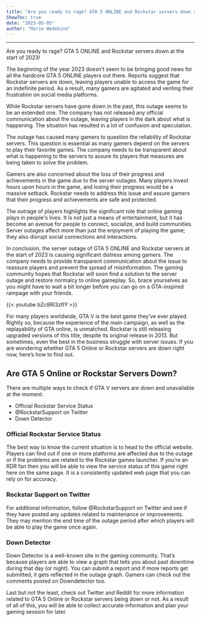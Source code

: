 ```yaml
---
title: "Are you ready to rage? GTA 5 ONLINE and Rockstar servers down at the start of 2023!"
ShowToc: true 
date: "2023-05-05"
author: "Marie Wedekind"
---
```

*****
Are you ready to rage? GTA 5 ONLINE and Rockstar servers down at the start of 2023!

The beginning of the year 2023 doesn't seem to be bringing good news for all the hardcore GTA 5 ONLINE players out there. Reports suggest that Rockstar servers are down, leaving players unable to access the game for an indefinite period. As a result, many gamers are agitated and venting their frustration on social media platforms.

While Rockstar servers have gone down in the past, this outage seems to be an extended one. The company has not released any official communication about the outage, leaving players in the dark about what is happening. The situation has resulted in a lot of confusion and speculation.

The outage has caused many gamers to question the reliability of Rockstar servers. This question is essential as many gamers depend on the servers to play their favorite games. The company needs to be transparent about what is happening to the servers to assure its players that measures are being taken to solve the problem.

Gamers are also concerned about the loss of their progress and achievements in the game due to the server outages. Many players invest hours upon hours in the game, and losing their progress would be a massive setback. Rockstar needs to address this issue and assure gamers that their progress and achievements are safe and protected.

The outrage of players highlights the significant role that online gaming plays in people's lives. It is not just a means of entertainment, but it has become an avenue for people to connect, socialize, and build communities. Server outages affect more than just the enjoyment of playing the game; they also disrupt social connections and interactions.

In conclusion, the server outage of GTA 5 ONLINE and Rockstar servers at the start of 2023 is causing significant distress among gamers. The company needs to provide transparent communication about the issue to reassure players and prevent the spread of misinformation. The gaming community hopes that Rockstar will soon find a solution to the server outage and restore normalcy to online gameplay. So, brace yourselves as you might have to wait a bit longer before you can go on a GTA-inspired rampage with your friends.

{{< youtube bZc8RI3zfIY >}} 



For many players worldwide, GTA V is the best game they’ve ever played. Rightly so, because the experience of the main campaign, as well as the replayability of GTA online, is unmatched. Rockstar is still releasing upgraded versions of this title, despite its original release in 2013. But sometimes, even the best in the business struggle with server issues. If you are wondering whether GTA 5 Online or Rockstar servers are down right now, here’s how to find out.
 
## Are GTA 5 Online or Rockstar Servers Down?
 

 
There are multiple ways to check if GTA V servers are down and unavailable at the moment.
 
- Official Rockstar Service Status
 - @RockstarSupport on Twitter
 - Down Detector

 
### Official Rockstar Service Status
 
The best way to know the current situation is to head to the official website. Players can find out if one or more platforms are affected due to the outage or if the problems are related to the Rockstar games launcher. If you’re an RDR fan then you will be able to view the service status of this game right here on the same page. It is a consistently updated web page that you can rely on for accuracy.
 
### Rockstar Support on Twitter
 
For additional information, follow @RockstarSupport on Twitter and see if they have posted any updates related to maintenance or improvements. They may mention the end time of the outage period after which players will be able to play the game once again.
 
### Down Detector
 
Down Detector is a well-known site in the gaming community. That’s because players are able to view a graph that tells you about past downtime during that day (or night). You can submit a report and if more reports get submitted, it gets reflected in the outage graph. Gamers can check out the comments posted on Downdetector too.
 
Last but not the least, check out Twitter and Reddit for more information related to GTA 5 Online or Rockstar servers being down or not. As a result of all of this, you will be able to collect accurate information and plan your gaming session for later.





